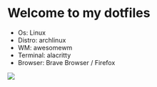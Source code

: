 # Welcome to my dotfiles 

- Os: Linux
- Distro: archlinux
- WM: awesomewm
- Terminal: alacritty
- Browser: Brave Browser / Firefox


<img src="screenshots/ss.png" />
